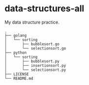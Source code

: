 # data-structures-all
My data structure practice.
```
.
├── golang
│   └── sorting
│       ├── bubblesort.go
│       └── selectionsort.go
├── python
│   └── sorting
│       ├── bubblesort.py
│       ├── insertionsort.py
│       └── selectionsort.py
├── LICENSE
└── README.md
```